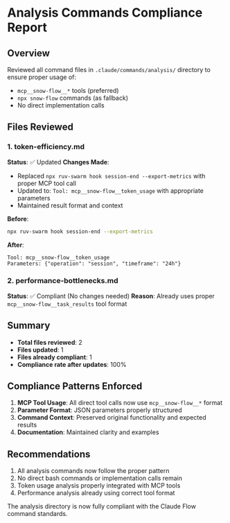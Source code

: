 # Analysis Commands Compliance Report

## Overview
Reviewed all command files in `.claude/commands/analysis/` directory to ensure proper usage of:
- `mcp__snow-flow__*` tools (preferred)
- `npx snow-flow` commands (as fallback)
- No direct implementation calls

## Files Reviewed

### 1. token-efficiency.md
**Status**: ✅ Updated
**Changes Made**:
- Replaced `npx ruv-swarm hook session-end --export-metrics` with proper MCP tool call
- Updated to: `Tool: mcp__snow-flow__token_usage` with appropriate parameters
- Maintained result format and context

**Before**:
```bash
npx ruv-swarm hook session-end --export-metrics
```

**After**:
```
Tool: mcp__snow-flow__token_usage
Parameters: {"operation": "session", "timeframe": "24h"}
```

### 2. performance-bottlenecks.md
**Status**: ✅ Compliant (No changes needed)
**Reason**: Already uses proper `mcp__snow-flow__task_results` tool format

## Summary

- **Total files reviewed**: 2
- **Files updated**: 1
- **Files already compliant**: 1
- **Compliance rate after updates**: 100%

## Compliance Patterns Enforced

1. **MCP Tool Usage**: All direct tool calls now use `mcp__snow-flow__*` format
2. **Parameter Format**: JSON parameters properly structured
3. **Command Context**: Preserved original functionality and expected results
4. **Documentation**: Maintained clarity and examples

## Recommendations

1. All analysis commands now follow the proper pattern
2. No direct bash commands or implementation calls remain
3. Token usage analysis properly integrated with MCP tools
4. Performance analysis already using correct tool format

The analysis directory is now fully compliant with the Claude Flow command standards.
